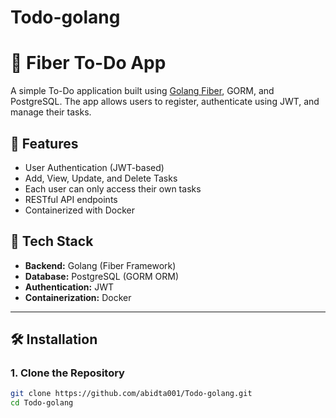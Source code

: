 # Todo-golang
# 📝 Fiber To-Do App

A simple To-Do application built using [Golang Fiber](https://gofiber.io/), GORM, and PostgreSQL. The app allows users to register, authenticate using JWT, and manage their tasks.

## 🚀 Features
- User Authentication (JWT-based)
- Add, View, Update, and Delete Tasks
- Each user can only access their own tasks
- RESTful API endpoints
- Containerized with Docker

## 📌 Tech Stack
- **Backend:** Golang (Fiber Framework)
- **Database:** PostgreSQL (GORM ORM)
- **Authentication:** JWT
- **Containerization:** Docker

---

## 🛠️ Installation

### **1. Clone the Repository**
```sh
git clone https://github.com/abidta001/Todo-golang.git
cd Todo-golang
